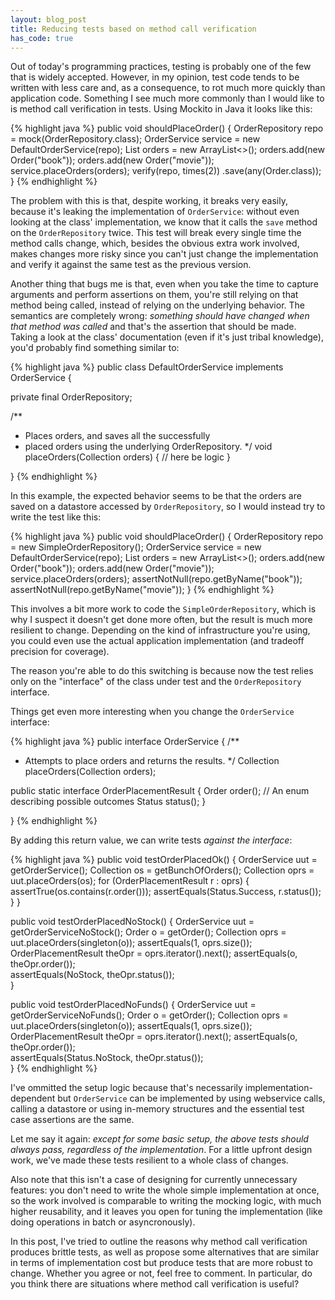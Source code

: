 ```yaml
---
layout: blog_post
title: Reducing tests based on method call verification
has_code: true
---
```

Out of today's programming practices, testing is probably one of the few
that is widely accepted.
However, in my opinion, test code tends to be written with less care and,
as a consequence, to rot much more quickly than application code.
Something I see much more commonly than I would like to is method call verification in tests.
Using Mockito in Java it looks like this:

{% highlight java %}
public void shouldPlaceOrder() {
    OrderRepository repo = mock(OrderRepository.class);
    OrderService service = new DefaultOrderService(repo);
    List<Order> orders = new ArrayList<>();
    orders.add(new Order("book"));
    orders.add(new Order("movie"));
    service.placeOrders(orders);
    verify(repo, times(2))
        .save(any(Order.class));
}
{% endhighlight %}

The problem with this is that, despite working, it breaks very easily, because it's leaking the implementation of `OrderService`: without even looking at the class' implementation, we know that it calls the `save` method on the `OrderRepository` twice.
This test will break every single time the method calls change, which, besides the obvious extra work involved, makes changes more risky since you can't just change the implementation and verify it against the same test as the previous version.

Another thing that bugs me is that, even when you take the time to capture arguments and perform assertions on them, you're still relying on that method being called, instead of relying on the underlying behavior.
The semantics are completely wrong: *something should have changed when that method was called* and that's the assertion that should be made.
Taking a look at the class' documentation (even if it's just tribal knowledge), you'd probably find something similar to:

{% highlight java %}
public class DefaultOrderService implements OrderService {

  private final OrderRepository;

  /**
  *  Places orders, and saves all the successfully
  *  placed orders using the underlying OrderRepository.
  */
  void placeOrders(Collection<Order> orders) {
    // here be logic
  }

}
{% endhighlight %}

In this example, the expected behavior seems to be that the orders are saved on a datastore accessed by `OrderRepository`, so I would instead try to write the test like this:

{% highlight java %}
public void shouldPlaceOrder() {
    OrderRepository repo = new SimpleOrderRepository();
    OrderService service = new DefaultOrderService(repo);
    List<Order> orders = new ArrayList<>();
    orders.add(new Order("book"));
    orders.add(new Order("movie"));
    service.placeOrders(orders);
    assertNotNull(repo.getByName("book"));
    assertNotNull(repo.getByName("movie"));
}
{% endhighlight %}

This involves a bit more work to code the `SimpleOrderRepository`, which is why I suspect it doesn't get done more often, but the result is much more resilient to change.
Depending on the kind of infrastructure you're using, you could even use the actual application implementation (and tradeoff precision for coverage).

The reason you're able to do this switching is because now the test relies only on the "interface" of the class under test and the `OrderRepository` interface.

Things get even more interesting when you change the `OrderService` interface:

{% highlight java %}
public interface OrderService {
  /**
  *  Attempts to place orders and returns the results.
  */
  Collection<OrderPlacementResult> placeOrders(Collection<Order> orders);

  public static interface OrderPlacementResult {
    Order order();
    // An enum describing possible outcomes
    Status status();
  }

}
{% endhighlight %}

By adding this return value, we can write tests _against the interface_:


{% highlight java %}
public void testOrderPlacedOk() {
  OrderService uut = getOrderService();
  Collection<Order> os = getBunchOfOrders();
  Collection<OrderPlacementResult> oprs = uut.placeOrders(os);
  for (OrderPlacementResult r : oprs) {
    assertTrue(os.contains(r.order()));
    assertEquals(Status.Success, r.status());
  }
}

public void testOrderPlacedNoStock() {
  OrderService uut = getOrderServiceNoStock();
  Order o = getOrder();
  Collection<OrderPlacementResult> oprs = uut.placeOrders(singleton(o));
  assertEquals(1, oprs.size());
  OrderPlacementResult theOpr = oprs.iterator().next();
  assertEquals(o, theOpr.order());    
  assertEquals(NoStock, theOpr.status());    
}

public void testOrderPlacedNoFunds() {
  OrderService uut = getOrderServiceNoFunds();
  Order o = getOrder();
  Collection<OrderPlacementResult> oprs = uut.placeOrders(singleton(o));
  assertEquals(1, oprs.size());
  OrderPlacementResult theOpr = oprs.iterator().next();
  assertEquals(o, theOpr.order());    
  assertEquals(Status.NoStock, theOpr.status());   
}
{% endhighlight %}

I've ommitted the setup logic because that's necessarily implementation-dependent but `OrderService` can be implemented by using webservice calls, calling a datastore or using in-memory structures and the essential test case assertions are the same.

Let me say it again: *except for some basic setup, the above tests should always pass, regardless of the implementation*.
For a little upfront design work, we've made these tests resilient to a whole class of changes.

Also note that this isn't a case of designing for currently unnecessary features: you don't need to write the whole simple implementation at once, so the work involved is comparable to writing the mocking logic, with much higher reusability, and it leaves you open for tuning the implementation (like doing operations in batch or asyncronously).

In this post, I've tried to outline the reasons why method call verification produces brittle tests, as well as propose some alternatives that are similar in terms of implementation cost but produce tests that are more robust to change.
Whether you agree or not, feel free to comment.
In particular, do you think there are situations where method call verification is useful?
